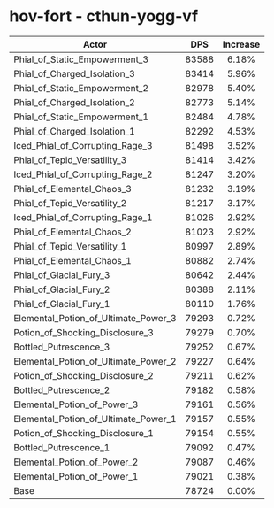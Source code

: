 # hov-fort - cthun-yogg-vf
| Actor | DPS | Increase |
|---|:---:|:---:|
|Phial_of_Static_Empowerment_3|83588|6.18%|
|Phial_of_Charged_Isolation_3|83414|5.96%|
|Phial_of_Static_Empowerment_2|82978|5.40%|
|Phial_of_Charged_Isolation_2|82773|5.14%|
|Phial_of_Static_Empowerment_1|82484|4.78%|
|Phial_of_Charged_Isolation_1|82292|4.53%|
|Iced_Phial_of_Corrupting_Rage_3|81498|3.52%|
|Phial_of_Tepid_Versatility_3|81414|3.42%|
|Iced_Phial_of_Corrupting_Rage_2|81247|3.20%|
|Phial_of_Elemental_Chaos_3|81232|3.19%|
|Phial_of_Tepid_Versatility_2|81217|3.17%|
|Iced_Phial_of_Corrupting_Rage_1|81026|2.92%|
|Phial_of_Elemental_Chaos_2|81023|2.92%|
|Phial_of_Tepid_Versatility_1|80997|2.89%|
|Phial_of_Elemental_Chaos_1|80882|2.74%|
|Phial_of_Glacial_Fury_3|80642|2.44%|
|Phial_of_Glacial_Fury_2|80388|2.11%|
|Phial_of_Glacial_Fury_1|80110|1.76%|
|Elemental_Potion_of_Ultimate_Power_3|79293|0.72%|
|Potion_of_Shocking_Disclosure_3|79279|0.70%|
|Bottled_Putrescence_3|79252|0.67%|
|Elemental_Potion_of_Ultimate_Power_2|79227|0.64%|
|Potion_of_Shocking_Disclosure_2|79211|0.62%|
|Bottled_Putrescence_2|79182|0.58%|
|Elemental_Potion_of_Power_3|79161|0.56%|
|Elemental_Potion_of_Ultimate_Power_1|79157|0.55%|
|Potion_of_Shocking_Disclosure_1|79154|0.55%|
|Bottled_Putrescence_1|79092|0.47%|
|Elemental_Potion_of_Power_2|79087|0.46%|
|Elemental_Potion_of_Power_1|79021|0.38%|
|Base|78724|0.00%|
